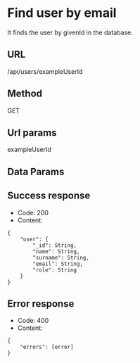 # Find user by email

It finds the user by givenId in the database.

## URL

/api/users/exampleUserId

## Method

GET

## Url params

exampleUserId

## Data Params

## Success response

- Code: 200
- Content:
```
{
    "user": {
        "_id": String,
        "name": String,
        "surname": String,
        "email": String,
        "role": String
    }
}
```

## Error response
- Code: 400
- Content:
```
{
    "errors": [error]
}
```